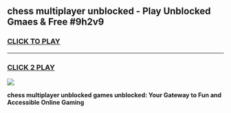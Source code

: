 
## chess multiplayer unblocked - Play Unblocked Gmaes & Free #9h2v9
<h3>
<a href="https://news.freeplayer.one?title=chess_multiplayer_unblocked&ref=26F">CLICK TO PLAY</a></h3>
<hr>

<h3>
<a href="https://news.freeplayer.one?title=chess_multiplayer_unblocked&ref=26F">CLICK 2 PLAY</a>
  
</h3>

<a href="https://news.freeplayer.one?title=chess_multiplayer_unblocked&ref=26F/"><img src="https://clearcache.store/games.png"></a>


**chess multiplayer unblocked games unblocked: Your Gateway to Fun and Accessible Online Gaming**
